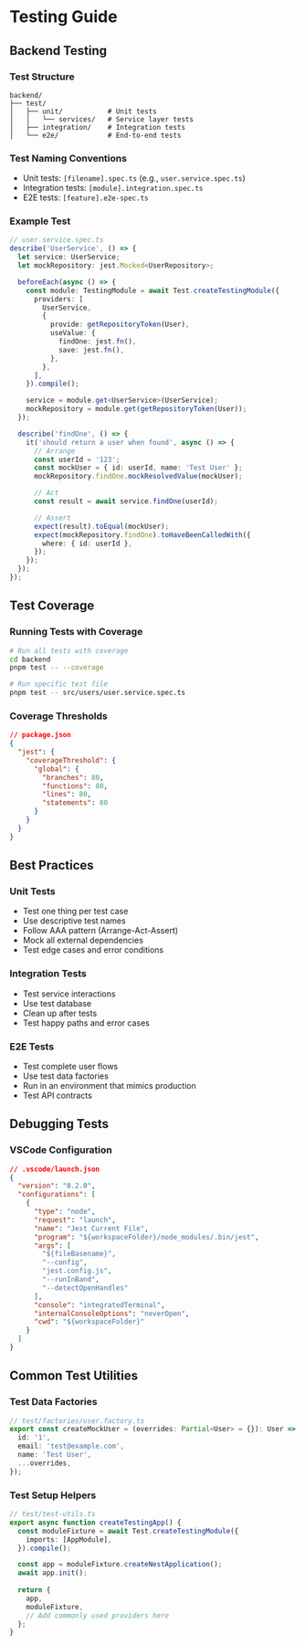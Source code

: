 # Testing Guide

## Backend Testing

### Test Structure
```
backend/
├── test/
│   ├── unit/           # Unit tests
│   │   └── services/   # Service layer tests
│   ├── integration/    # Integration tests
│   └── e2e/            # End-to-end tests
```

### Test Naming Conventions
- Unit tests: `[filename].spec.ts` (e.g., `user.service.spec.ts`)
- Integration tests: `[module].integration.spec.ts`
- E2E tests: `[feature].e2e-spec.ts`

### Example Test
```typescript
// user.service.spec.ts
describe('UserService', () => {
  let service: UserService;
  let mockRepository: jest.Mocked<UserRepository>;

  beforeEach(async () => {
    const module: TestingModule = await Test.createTestingModule({
      providers: [
        UserService,
        {
          provide: getRepositoryToken(User),
          useValue: {
            findOne: jest.fn(),
            save: jest.fn(),
          },
        },
      ],
    }).compile();

    service = module.get<UserService>(UserService);
    mockRepository = module.get(getRepositoryToken(User));
  });

  describe('findOne', () => {
    it('should return a user when found', async () => {
      // Arrange
      const userId = '123';
      const mockUser = { id: userId, name: 'Test User' };
      mockRepository.findOne.mockResolvedValue(mockUser);

      // Act
      const result = await service.findOne(userId);

      // Assert
      expect(result).toEqual(mockUser);
      expect(mockRepository.findOne).toHaveBeenCalledWith({
        where: { id: userId },
      });
    });
  });
});
```

## Test Coverage

### Running Tests with Coverage
```bash
# Run all tests with coverage
cd backend
pnpm test -- --coverage

# Run specific test file
pnpm test -- src/users/user.service.spec.ts
```

### Coverage Thresholds
```json
// package.json
{
  "jest": {
    "coverageThreshold": {
      "global": {
        "branches": 80,
        "functions": 80,
        "lines": 80,
        "statements": 80
      }
    }
  }
}
```

## Best Practices

### Unit Tests
- Test one thing per test case
- Use descriptive test names
- Follow AAA pattern (Arrange-Act-Assert)
- Mock all external dependencies
- Test edge cases and error conditions

### Integration Tests
- Test service interactions
- Use test database
- Clean up after tests
- Test happy paths and error cases

### E2E Tests
- Test complete user flows
- Use test data factories
- Run in an environment that mimics production
- Test API contracts

## Debugging Tests

### VSCode Configuration
```json
// .vscode/launch.json
{
  "version": "0.2.0",
  "configurations": [
    {
      "type": "node",
      "request": "launch",
      "name": "Jest Current File",
      "program": "${workspaceFolder}/node_modules/.bin/jest",
      "args": [
        "${fileBasename}",
        "--config",
        "jest.config.js",
        "--runInBand",
        "--detectOpenHandles"
      ],
      "console": "integratedTerminal",
      "internalConsoleOptions": "neverOpen",
      "cwd": "${workspaceFolder}"
    }
  ]
}
```

## Common Test Utilities

### Test Data Factories
```typescript
// test/factories/user.factory.ts
export const createMockUser = (overrides: Partial<User> = {}): User => ({
  id: '1',
  email: 'test@example.com',
  name: 'Test User',
  ...overrides,
});
```

### Test Setup Helpers
```typescript
// test/test-utils.ts
export async function createTestingApp() {
  const moduleFixture = await Test.createTestingModule({
    imports: [AppModule],
  }).compile();

  const app = moduleFixture.createNestApplication();
  await app.init();
  
  return {
    app,
    moduleFixture,
    // Add commonly used providers here
  };
}
```
